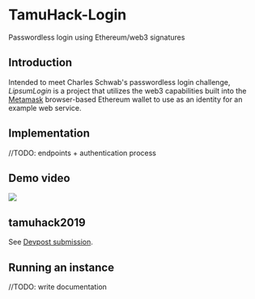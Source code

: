 TamuHack-Login
================

Passwordless login using Ethereum/web3 signatures


## Introduction
Intended to meet Charles Schwab's passwordless login challenge, *LipsumLogin* is a project that utilizes the web3 capabilities built into the [Metamask](https://metamask.io) browser-based Ethereum wallet to use as an identity for an example web service.

## Implementation
//TODO: endpoints + authentication process

## Demo video
<a href="https://youtu.be/FRvxORmXdi8"><img src="https://i3.ytimg.com/vi/dO3CdZG03N8/maxresdefault.jpg"></a>

## tamuhack2019
See [Devpost submission](https://devpost.com/software/lipsumlogin).

## Running an instance
//TODO: write documentation
